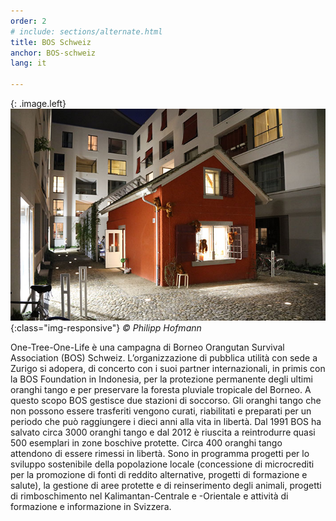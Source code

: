 ```yaml
---
order: 2
# include: sections/alternate.html
title: BOS Schweiz
anchor: BOS-schweiz
lang: it

---
```

{: .image.left}
![BOS HQ Zürich](/assets/img/bos-hq.jpg){:class="img-responsive"}
_&copy; Philipp Hofmann_

One-Tree-One-Life è una campagna di Borneo Orangutan Survival Association (BOS) Schweiz. L’organizzazione di pubblica utilità con sede a Zurigo si adopera, di concerto con i suoi partner internazionali, in primis con la BOS Foundation in Indonesia, per la protezione permanente degli ultimi oranghi tango e per preservare la foresta pluviale tropicale del Borneo. A questo scopo BOS gestisce due stazioni di soccorso. Gli oranghi tango che non possono essere trasferiti vengono curati, riabilitati e preparati per un periodo che può raggiungere i dieci anni alla vita in libertà. Dal 1991 BOS ha salvato circa 3000 oranghi tango e dal 2012 è riuscita a reintrodurre quasi 500 esemplari in zone boschive protette. Circa 400 oranghi tango attendono di essere rimessi in libertà. Sono in programma progetti per lo sviluppo sostenibile della popolazione locale (concessione di microcrediti per la promozione di fonti di reddito alternative, progetti di formazione e salute), la gestione di aree protette e di reinserimento degli animali, progetti di rimboschimento nel Kalimantan-Centrale e -Orientale e attività di formazione e informazione in Svizzera.


